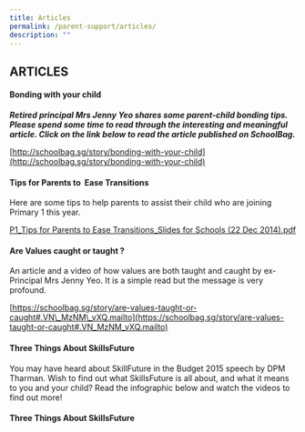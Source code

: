 ```yaml
---
title: Articles
permalink: /parent-support/articles/
description: ""
---
```

## ARTICLES

#### Bonding with your child

**_Retired principal Mrs Jenny Yeo shares some parent-child bonding tips. Please spend some time to read through the interesting and meaningful article. Click on the link below to read the article published on SchoolBag._**

[http://schoolbag.sg/story/bonding-with-your-child](http://schoolbag.sg/story/bonding-with-your-child)

#### Tips for Parents to  Ease Transitions

Here are some tips to help parents to assist their child who are joining Primary 1 this year.

[P1_Tips for Parents to Ease Transitions_Slides for Schools (22 Dec 2014).pdf ](/files/P1_Tips%20for%20Parents%20to%20%20Ease%20Transitions_Slides%20for%20Schools%20(22%20Dec%202014).pdf)

#### Are Values caught or taught ?

An article and a video of how values are both taught and caught by ex-Principal Mrs Jenny Yeo. It is a simple read but the message is very profound.

[https://schoolbag.sg/story/are-values-taught-or-caught#.VN\_MzNM\_vXQ.mailto](https://schoolbag.sg/story/are-values-taught-or-caught#.VN_MzNM_vXQ.mailto)

#### Three Things About SkillsFuture

You may have heard about SkillFuture in the Budget 2015 speech by DPM Tharman. Wish to find out what SkillsFuture is all about, and what it means to you and your child? Read the infographic below and watch the videos to find out more!

#### Three Things About SkillsFuture

